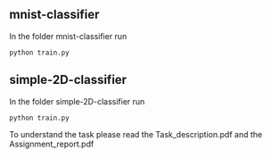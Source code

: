 ## mnist-classifier
In the folder mnist-classifier run
```
python train.py
```
## simple-2D-classifier
In the folder simple-2D-classifier run
```
python train.py
```

To understand the task please read the Task_description.pdf and the Assignment_report.pdf